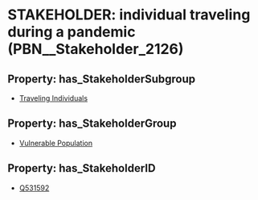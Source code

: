 # STAKEHOLDER: __individual traveling during a pandemic__ (PBN__Stakeholder_2126)

## Property: has_StakeholderSubgroup

* [Traveling Individuals](PBN__StakeholderSubgroup_75)

## Property: has_StakeholderGroup

* [Vulnerable Population](PBN__StakeholderGroup_6)

## Property: has_StakeholderID

* [Q531592](Q531592)


